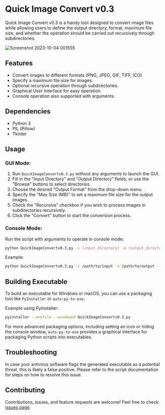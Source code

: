 # Quick Image Convert v0.3

Quick Image Convert v0.3 is a handy tool designed to convert image files while allowing users to define the output directory, format, maximum file size, and whether the operation should be carried out recursively through subdirectories.

![Screenshot 2023-10-04 001555](https://github.com/OlsenSM91/QuickImageConvert/assets/130707762/619d9e3c-a40b-468c-b210-712dbefe18e1)


## Features

- Convert images to different formats (PNG, JPEG, GIF, TIFF, ICO)
- Specify a maximum file size for images.
- Optional recursive operation through subdirectories.
- Graphical User Interface for easy operation.
- Console operation also supported with arguments.

## Dependencies

- Python 3
- PIL (Pillow)
- Tkinter

## Usage

### GUI Mode:

1. Run `QuickImageConvertv0.3.py` without any arguments to launch the GUI.
2. Fill in the "Input Directory" and "Output Directory" fields, or use the "Browse" buttons to select directories.
3. Choose the desired "Output Format" from the drop-down menu.
4. Specify the "Max Size (MB)" to set a maximum file size for the output images.
5. Check the "Recursive" checkbox if you wish to process images in subdirectories recursively.
6. Click the "Convert" button to start the conversion process.

### Console Mode:

Run the script with arguments to operate in console mode:

```bash
python QuickImageConvertv0.3.py -i [input_directory] -o [output_directory] --format [format] --max_size [max_size_in_MB]
```

Example:

```bash
python QuickImageConvertv0.3.py -i /path/to/input -o /path/to/output --format PNG --max_size 15
```

## Building Executable

To build an executable for Windows or macOS, you can use a packaging tool like `PyInstaller` or `auto-py-to-exe`. 

Example using PyInstaller:

```bash
pyinstaller --onefile --windowed QuickImageConvertv0.3.py
```

For more advanced packaging options, including setting an icon or hiding the console window, `auto-py-to-exe` provides a graphical interface for packaging Python scripts into executables.

## Troubleshooting

In case your antivirus software flags the generated executable as a potential threat, this is likely a false positive. Please refer to the script documentation for steps on how to resolve this issue.

## Contributing

Contributions, issues, and feature requests are welcome! Feel free to check [issues page](https://github.com/OlsenSM91/QuickImageConvertv0.3/issues).
